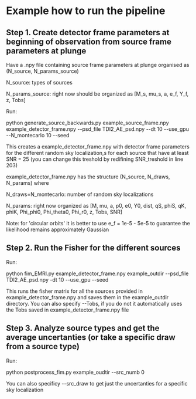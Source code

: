# Example how to run the pipeline

## Step 1. Create detector frame parameters at beginning of observation from source frame parameters at plunge

Have a .npy file containing source frame parameters at plunge organised as (N_source, N_params_source)

N_source: types of sources

N_params_source: right now should be organized as [M_s, mu_s, a, e_f, Y_f, z, Tobs]

Run: 

python generate_source_backwards.py example_source_frame.npy example_detector_frame.npy --psd_file TDI2_AE_psd.npy --dt 10 --use_gpu --N_montecarlo 10 --seed

This creates a example_detector_frame.npy with detector frame parameters for the different random sky localization,s for each source that have at least SNR = 25 (you can change this treshold by redifining SNR_treshold in line 203)

example_detector_frame.npy has the structure (N_source, N_draws, N_params) where 

N_draws=N_montecarlo: number of random sky localizations

N_params: right now organized as [M, mu, a, p0, e0, Y0, dist, qS, phiS, qK, phiK, Phi_phi0, Phi_theta0, Phi_r0, z, Tobs, SNR]

Note: for 'circular orbits' it is better to use e_f = 1e-5 - 5e-5 to guarantee the likelihood remains approximately Gaussian

## Step 2. Run the Fisher for the different sources 

Run: 

python fim_EMRI.py example_detector_frame.npy example_outdir --psd_file TDI2_AE_psd.npy -dt 10 --use_gpu --seed 

This runs the fisher matrix for all the sources provided in example_detector_frame.npy and saves them in the example_outdir directory. You can also specify --Tobs, if you do not it automatically uses the Tobs saved in example_detector_frame.npy file


## Step 3. Analyze source types and get the average uncertanties (or take a specific draw from a source type)

Run:

python postprocess_fim.py example_oudtir --src_numb 0 

You can also specificy --src_draw to get just the uncertanties for a specific sky localization